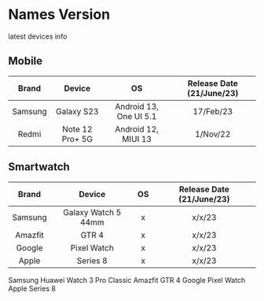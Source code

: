 # Names Version
latest devices info

## Mobile

| Brand| Device| OS| Release Date (21/June/23)|
| :---: | :---: | :---: |:---: |
|Samsung|Galaxy S23|Android 13, One UI 5.1|17/Feb/23|
|Redmi|Note 12 Pro+ 5G|Android 12, MIUI 13|1/Nov/22|

## Smartwatch
| Brand| Device| OS| Release Date (21/June/23)|
| :---: | :---: | :---: |:---: |
|Samsung| Galaxy Watch 5 44mm|x|x/x/23|
|Amazfit| GTR 4|x|x/x/23|
|Google| Pixel Watch|x|x/x/23|
|Apple| Series 8|x|x/x/23|


Samsung
Huawei Watch 3 Pro Classic
Amazfit GTR 4
Google Pixel Watch
Apple Series 8
